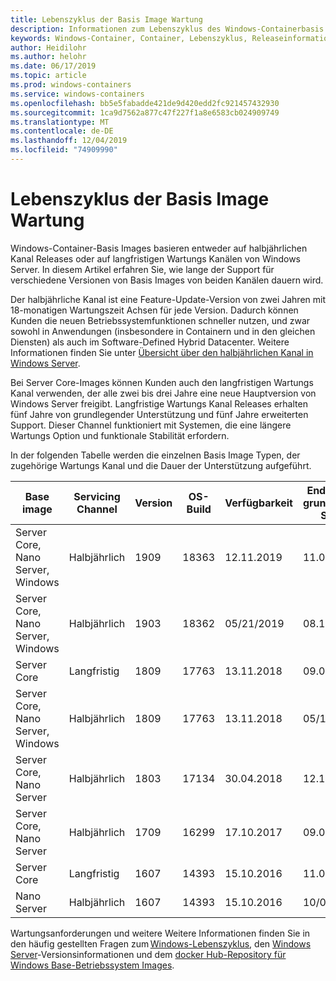 ```yaml
---
title: Lebenszyklus der Basis Image Wartung
description: Informationen zum Lebenszyklus des Windows-Containerbasis Images.
keywords: Windows-Container, Container, Lebenszyklus, Releaseinformationen, Basis Image, Containerbasis Image
author: Heidilohr
ms.author: helohr
ms.date: 06/17/2019
ms.topic: article
ms.prod: windows-containers
ms.service: windows-containers
ms.openlocfilehash: bb5e5fabadde421de9d420edd2fc921457432930
ms.sourcegitcommit: 1ca9d7562a877c47f227f1a8e6583cb024909749
ms.translationtype: MT
ms.contentlocale: de-DE
ms.lasthandoff: 12/04/2019
ms.locfileid: "74909990"
---
```

# <a name="base-image-servicing-lifecycles"></a>Lebenszyklus der Basis Image Wartung

Windows-Container-Basis Images basieren entweder auf halbjährlichen Kanal Releases oder auf langfristigen Wartungs Kanälen von Windows Server. In diesem Artikel erfahren Sie, wie lange der Support für verschiedene Versionen von Basis Images von beiden Kanälen dauern wird.

Der halbjährliche Kanal ist eine Feature-Update-Version von zwei Jahren mit 18-monatigen Wartungszeit Achsen für jede Version. Dadurch können Kunden die neuen Betriebssystemfunktionen schneller nutzen, und zwar sowohl in Anwendungen (insbesondere in Containern und in den gleichen Diensten) als auch im Software-Defined Hybrid Datacenter. Weitere Informationen finden Sie unter [Übersicht über den halbjährlichen Kanal in Windows Server](https://docs.microsoft.com/windows-server/get-started/semi-annual-channel-overview).

Bei Server Core-Images können Kunden auch den langfristigen Wartungs Kanal verwenden, der alle zwei bis drei Jahre eine neue Hauptversion von Windows Server freigibt. Langfristige Wartungs Kanal Releases erhalten fünf Jahre von grundlegender Unterstützung und fünf Jahre erweiterten Support. Dieser Channel funktioniert mit Systemen, die eine längere Wartungs Option und funktionale Stabilität erfordern.

In der folgenden Tabelle werden die einzelnen Basis Image Typen, der zugehörige Wartungs Kanal und die Dauer der Unterstützung aufgeführt.

|Base image                       |Servicing Channel|Version|OS-Build|Verfügbarkeit|Enddatum für grundlegenden Support|Datum des erweiterten Supports|
|---------------------------------|-----------------|-------|--------|------------|---------------------------|---------------------|
|Server Core, Nano Server, Windows|Halbjährlich      |1909   |18363   |12.11.2019  |11.05.2021                 |N/V                  |
|Server Core, Nano Server, Windows|Halbjährlich      |1903   |18362   |05/21/2019  |08.12.2020                 |N/V                  |
|Server Core                      |Langfristig        |1809   |17763   |13.11.2018  |09.01.2024                 |09.01.2029           |
|Server Core, Nano Server, Windows|Halbjährlich      |1809   |17763   |13.11.2018  |05/12/2020                 |N/V                  |
|Server Core, Nano Server         |Halbjährlich      |1803   |17134   |30.04.2018  |12.11.2019                 |N/V                  |
|Server Core, Nano Server         |Halbjährlich      |1709   |16299   |17.10.2017  |09.04.2019                 |N/V                  |
|Server Core                      |Langfristig        |1607   |14393   |15.10.2016  |11.01.2022                 |11.01.2027           |
|Nano Server                      |Halbjährlich      |1607   |14393   |15.10.2016  |10/09/2018                 |N/V                  |

Wartungsanforderungen und weitere Weitere Informationen finden Sie in den häufig gestellten Fragen zum [Windows-Lebenszyklus](https://support.microsoft.com/help/18581/lifecycle-faq-windows-products), den [Windows Server](https://docs.microsoft.com/windows-server/get-started/windows-server-release-info)-Versionsinformationen und dem [docker Hub-Repository für Windows Base-Betriebssystem Images](https://hub.docker.com/_/microsoft-windows-base-os-images).
